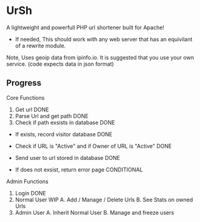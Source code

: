 # UrSh
A lightweight and powerfull PHP url shortener built for Apache!
- If needed, This should work with any web server that has an equivilant of a rewrite module.

Note, Uses geoip data from ipinfo.io. It is suggested that you use your own service. (code expects data in json format)

## Progress
Core Functions

1. Get url DONE
2. Parse Url and get path DONE
3. Check if path exsists in database DONE

  - If exists, record visitor database DONE
  - Check if URL is "Active" and if Owner of URL is "Active" DONE
  - Send user to url stored in database DONE

  - If does not exsist, return error page CONDITIONAL

Admin Functions

1. Login DONE
2. Normal User WIP
    A. Add / Manage / Delete Urls
    B. See Stats on owned Urls
3. Admin User
    A. Inherit Normal User
    B. Manage and freeze users